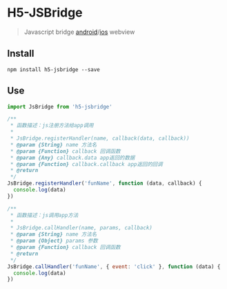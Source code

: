 # H5-JSBridge

> Javascript bridge [android](https://github.com/lzyzsd/JsBridge)/[ios](https://github.com/marcuswestin/WebViewJavascriptBridge) webview

## Install

```
npm install h5-jsbridge --save
```

## Use

```js
import JsBridge from 'h5-jsbridge'

/**
 * 函数描述：js注册方法给app调用
 *
 * JsBridge.registerHandler(name, callback(data, callback))
 * @param {String} name 方法名
 * @param {Function} callback 回调函数
 * @param {Any} callback.data app返回的数据
 * @param {Function} callback.callback app返回的回调
 * @return
 */
JsBridge.registerHandler('funName', function (data, callback) {
  console.log(data)
}) 

/**
 * 函数描述：js调用app方法
 *
 * JsBridge.callHandler(name, params, callback)
 * @param {String} name 方法名
 * @param {Object} params 参数
 * @param {Function} callback 回调函数
 * @return
 */
JsBridge.callHandler('funName', { event: 'click' }, function (data) {
  console.log(data)
})
```
